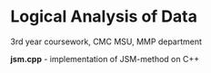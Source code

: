# Logical Analysis of Data

3rd year coursework, CMC MSU, MMP department

**jsm.cpp** - implementation of JSM-method on C++
